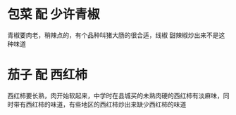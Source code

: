 # 包菜 配 少许青椒

青椒要肉老，稍辣点的，有个品种叫猪大肠的很合适，线椒 甜辣椒炒出来不是这种味道

# 茄子 配 西红柿

西红柿要长熟，肉开始软起来，中学时在县城买的未熟肉硬的西红柿有淡麻味，同时带有西红柿的味道，有些地区的西红柿炒出来缺少西红柿的味道